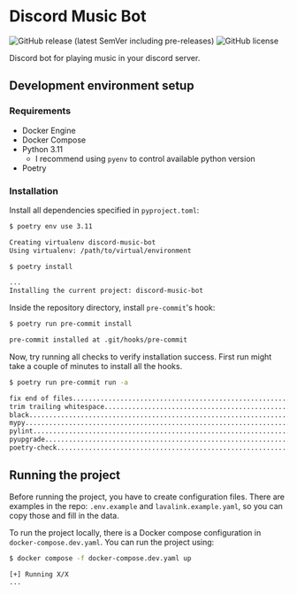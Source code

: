 # Discord Music Bot

![GitHub release (latest SemVer including pre-releases)](https://img.shields.io/github/v/release/andrewyazura/discord-music-bot?include_prereleases)
![GitHub license](https://img.shields.io/github/license/andrewyazura/discord-music-bot)

Discord bot for playing music in your discord server.

## Development environment setup

### Requirements

* Docker Engine
* Docker Compose
* Python 3.11
  * I recommend using `pyenv` to control available python version
* Poetry

### Installation

Install all dependencies specified in `pyproject.toml`:

```bash
$ poetry env use 3.11

Creating virtualenv discord-music-bot
Using virtualenv: /path/to/virtual/environment

$ poetry install

...
Installing the current project: discord-music-bot
```

Inside the repository directory, install `pre-commit`'s hook:

```bash
$ poetry run pre-commit install

pre-commit installed at .git/hooks/pre-commit
```

Now, try running all checks to verify installation success.
First run might take a couple of minutes to install all the hooks.

```bash
$ poetry run pre-commit run -a

fix end of files.........................................................Passed
trim trailing whitespace.................................................Passed
black....................................................................Passed
mypy.....................................................................Passed
pylint...................................................................Passed
pyupgrade................................................................Passed
poetry-check.............................................................Passed
```

## Running the project

Before running the project, you have to create configuration files.
There are examples in the repo: `.env.example` and `lavalink.example.yaml`, so you can copy those and fill in the data.

To run the project locally, there is a Docker compose configuration in `docker-compose.dev.yaml`.
You can run the project using:

```bash
$ docker compose -f docker-compose.dev.yaml up

[+] Running X/X
...
```
